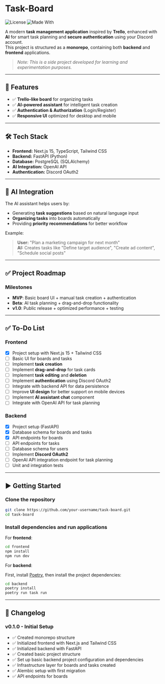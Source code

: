 # Task-Board

![License](https://img.shields.io/badge/license-MIT-blue)
![Made With](https://img.shields.io/badge/made%20with-AI-blueviolet)

A modern **task management application** inspired by **Trello**, enhanced with **AI** for smart task planning and **secure authentication** using your Discord account.  
This project is structured as a **monorepo**, containing both **backend** and **frontend** applications.

> _Note: This is a side project developed for learning and experimentation purposes._

---

## 🚀 Features

- ✅ **Trello-like board** for organizing tasks
- ✅ **AI-powered assistant** for intelligent task creation
- ✅ **Authentication & Authorization** (Login/Register)
- ✅ **Responsive UI** optimized for desktop and mobile

---

## 🛠 Tech Stack

- **Frontend:** Next.js 15, TypeScript, Tailwind CSS
- **Backend:** FastAPI (Python)
- **Database:** PostgreSQL (SQLAlchemy)
- **AI Integration:** OpenAI API
- **Authentication:** Discord OAuth2

---

## 🤖 AI Integration

The AI assistant helps users by:

- Generating **task suggestions** based on natural language input
- **Organizing tasks** into boards automatically
- Providing **priority recommendations** for better workflow

Example:

> **User:** "Plan a marketing campaign for next month"  
> **AI:** Creates tasks like "Define target audience", "Create ad content", "Schedule social posts"

---

## ✅ Project Roadmap

### **Milestones**

- **MVP**: Basic board UI + manual task creation + authentication
- **Beta**: AI task planning + drag-and-drop functionality
- **v1.0**: Public release + optimized performance + testing

---

## ✅ To-Do List

### **Frontend**

- [x] Project setup with Next.js 15 + Tailwind CSS
- [ ] Basic UI for boards and tasks
- [ ] Implement **task creation**
- [ ] Implement **drag-and-drop** for task cards
- [ ] Implement **task editing** and **deletion**
- [ ] Implement **authentication** using Discord OAuth2
- [ ] Integrate with backend API for data persistence
- [ ] Improve **UI design** for better support on mobile devices
- [ ] Implement **AI assistant chat** component
- [ ] Integrate with OpenAI API for task planning

### **Backend**

- [x] Project setup (FastAPI)
- [x] Database schema for boards and tasks
- [x] API endpoints for boards
- [ ] API endpoints for tasks
- [ ] Database schema for users
- [ ] Implement **Discord OAuth2**
- [ ] OpenAI API integration endpoint for task planning
- [ ] Unit and integration tests

---

## ▶️ Getting Started

### **Clone the repository**

```bash
git clone https://github.com/your-username/task-board.git
cd task-board
```

### **Install dependencies and run applications**

For **frontend**:

```bash
cd frontend
npm install
npm run dev
```

For **backend**:

First, install [Poetry](https://python-poetry.org/docs/#installation), then install the project dependencies:

```bash
cd backend
poetry install
poetry run task run
```

---

## 📜 Changelog

### **v0.1.0 - Initial Setup**

- ✅ Created monorepo structure
- ✅ Initialized frontend with Next.js and Tailwind CSS
- ✅ Initialized backend with FastAPI
- ✅ Created basic project structure
- ✅ Set up basic backend project configuration and dependencies
- ✅ Infrastructure layer for boards and tasks created
- ✅ Alembic setup with first migration
- ✅ API endpoints for boards